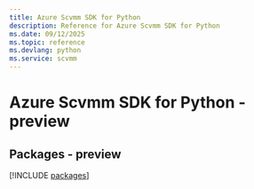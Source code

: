 ```yaml
---
title: Azure Scvmm SDK for Python
description: Reference for Azure Scvmm SDK for Python
ms.date: 09/12/2025
ms.topic: reference
ms.devlang: python
ms.service: scvmm
---
```

# Azure Scvmm SDK for Python - preview
## Packages - preview
[!INCLUDE [packages](scvmm-index.md)]